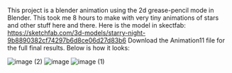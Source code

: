 This project is a blender animation using the 2d grease-pencil mode in Blender. This took me 8 hours to make with very tiny animations of stars and other stuff here and there. Here is the model in skectfab: https://sketchfab.com/3d-models/starry-night-9b8890382cf74297b6d8ce06d27d83b6 Download the Animation11 file for the full final results. Below is how it looks:

![image (2)](https://github.com/user-attachments/assets/1d05e903-7a6b-4609-9509-c74a51c30b98)
![image](https://github.com/user-attachments/assets/77f806a0-54a5-43e2-9c42-b7726c12dfb0)
![image (1)](https://github.com/user-attachments/assets/f2f21bec-00eb-4050-94c1-76ef35075edf)
